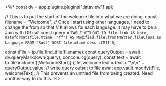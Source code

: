 
<%*
const dv = app.plugins.plugins["dataview"].api;

// This is to put the start of the welcome file into what we are doing.
const filename = "Welcome";
// Once I start using other languages, I need to change the from so that
// It allows for each language. It may have to be a Join with OR call
const query = `TABLE WITHOUT ID
file.link AS Note, dateformat(file.mtime, "ff") AS Modified,file.frontMatter.fileClass as Language
FROM "Rust"
SORT file.mtime desc
LIMIT 5`;


const tFile = tp.file.find_tfile(filename);
const queryOutput = await dv.queryMarkdown(query);
concole.log(query);
const text = await tp.file.include('[[WelcomeStart]]');
let welcomeText = text + "\n\n" + queryOutput.value;
// write query output to file
await app.vault.modify(tFile, welcomeText);
// This prevents an untitled file from being created. Need another way to do this.
%>
